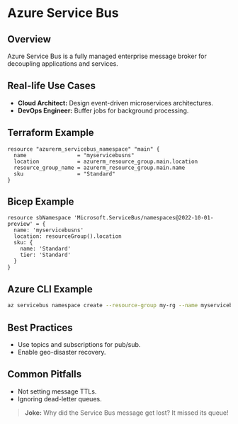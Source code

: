 # Azure Service Bus

## Overview
Azure Service Bus is a fully managed enterprise message broker for decoupling applications and services.

## Real-life Use Cases
- **Cloud Architect:** Design event-driven microservices architectures.
- **DevOps Engineer:** Buffer jobs for background processing.

## Terraform Example
```hcl
resource "azurerm_servicebus_namespace" "main" {
  name                = "myservicebusns"
  location            = azurerm_resource_group.main.location
  resource_group_name = azurerm_resource_group.main.name
  sku                 = "Standard"
}
```

## Bicep Example
```bicep
resource sbNamespace 'Microsoft.ServiceBus/namespaces@2022-10-01-preview' = {
  name: 'myservicebusns'
  location: resourceGroup().location
  sku: {
    name: 'Standard'
    tier: 'Standard'
  }
}
```

## Azure CLI Example
```sh
az servicebus namespace create --resource-group my-rg --name myservicebusns --location westeurope --sku Standard
```

## Best Practices
- Use topics and subscriptions for pub/sub.
- Enable geo-disaster recovery.

## Common Pitfalls
- Not setting message TTLs.
- Ignoring dead-letter queues.

> **Joke:** Why did the Service Bus message get lost? It missed its queue!
